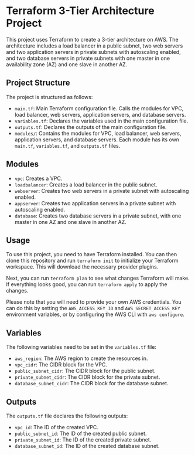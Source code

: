 # Terraform 3-Tier Architecture Project

This project uses Terraform to create a 3-tier architecture on AWS. The architecture includes a load balancer in a public subnet, two web servers and two application servers in private subnets with autoscaling enabled, and two database servers in private subnets with one master in one availability zone (AZ) and one slave in another AZ.

## Project Structure

The project is structured as follows:

- `main.tf`: Main Terraform configuration file. Calls the modules for VPC, load balancer, web servers, application servers, and database servers.
- `variables.tf`: Declares the variables used in the main configuration file.
- `outputs.tf`: Declares the outputs of the main configuration file.
- `modules/`: Contains the modules for VPC, load balancer, web servers, application servers, and database servers. Each module has its own `main.tf`, `variables.tf`, and `outputs.tf` files.

## Modules

- `vpc`: Creates a VPC.
- `loadbalancer`: Creates a load balancer in the public subnet.
- `webserver`: Creates two web servers in a private subnet with autoscaling enabled.
- `appserver`: Creates two application servers in a private subnet with autoscaling enabled.
- `database`: Creates two database servers in a private subnet, with one master in one AZ and one slave in another AZ.

## Usage

To use this project, you need to have Terraform installed. You can then clone this repository and run `terraform init` to initialize your Terraform workspace. This will download the necessary provider plugins.

Next, you can run `terraform plan` to see what changes Terraform will make. If everything looks good, you can run `terraform apply` to apply the changes.

Please note that you will need to provide your own AWS credentials. You can do this by setting the `AWS_ACCESS_KEY_ID` and `AWS_SECRET_ACCESS_KEY` environment variables, or by configuring the AWS CLI with `aws configure`.

## Variables

The following variables need to be set in the `variables.tf` file:

- `aws_region`: The AWS region to create the resources in.
- `vpc_cidr`: The CIDR block for the VPC.
- `public_subnet_cidr`: The CIDR block for the public subnet.
- `private_subnet_cidr`: The CIDR block for the private subnet.
- `database_subnet_cidr`: The CIDR block for the database subnet.

## Outputs

The `outputs.tf` file declares the following outputs:

- `vpc_id`: The ID of the created VPC.
- `public_subnet_id`: The ID of the created public subnet.
- `private_subnet_id`: The ID of the created private subnet.
- `database_subnet_id`: The ID of the created database subnet.


